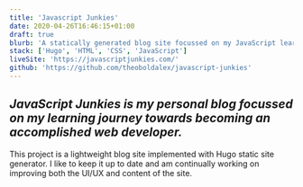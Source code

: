 ```yaml
---
title: 'Javascript Junkies'
date: 2020-04-26T16:46:15+01:00
draft: true
blurb: 'A statically generated blog site focussed on my JavaScript learning journey.'
stack: ['Hugo', 'HTML', 'CSS', 'JavaScript']
liveSite: 'https://javascriptjunkies.com/'
github: 'https://github.com/theoboldalex/javascript-junkies'
---
```


## _JavaScript Junkies is my personal blog focussed on my learning journey towards becoming an accomplished web developer._

This project is a lightweight blog site implemented with Hugo static site generator. I like to keep it up to date and am continually working on improving both the UI/UX and content of the site.
